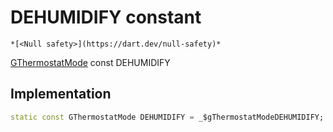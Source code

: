 


# DEHUMIDIFY constant




    *[<Null safety>](https://dart.dev/null-safety)*


[GThermostatMode](../../third_party_yonomi_graphql_schema___generated___schema.docs.schema.gql/GThermostatMode-class.md) const DEHUMIDIFY
  







## Implementation

```dart
static const GThermostatMode DEHUMIDIFY = _$gThermostatModeDEHUMIDIFY;


```








